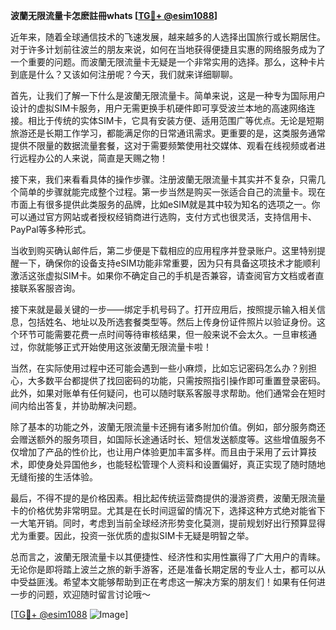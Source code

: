 **波蘭无限流量卡怎麽註冊whats [[TG💪+ @esim1088](https://t.me/s/esim1088)]**

近年来，随着全球通信技术的飞速发展，越来越多的人选择出国旅行或长期居住。对于许多计划前往波兰的朋友来说，如何在当地获得便捷且实惠的网络服务成为了一个重要的问题。而波蘭无限流量卡无疑是一个非常实用的选择。那么，这种卡片到底是什么？又该如何注册呢？今天，我们就来详细聊聊。

首先，让我们了解一下什么是波蘭无限流量卡。简单来说，这是一种专为国际用户设计的虚拟SIM卡服务，用户无需更换手机硬件即可享受波兰本地的高速网络连接。相比于传统的实体SIM卡，它具有安装方便、适用范围广等优点。无论是短期旅游还是长期工作学习，都能满足你的日常通讯需求。更重要的是，这类服务通常提供不限量的数据流量套餐，这对于需要频繁使用社交媒体、观看在线视频或者进行远程办公的人来说，简直是天赐之物！

接下来，我们来看看具体的操作步骤。注册波蘭无限流量卡其实并不复杂，只需几个简单的步骤就能完成整个过程。第一步当然是购买一张适合自己的流量卡。现在市面上有很多提供此类服务的品牌，比如eSIM就是其中较为知名的选项之一。你可以通过官方网站或者授权经销商进行选购，支付方式也很灵活，支持信用卡、PayPal等多种形式。

当收到购买确认邮件后，第二步便是下载相应的应用程序并登录账户。这里特别提醒一下，确保你的设备支持eSIM功能非常重要，因为只有具备这项技术才能顺利激活这张虚拟SIM卡。如果你不确定自己的手机是否兼容，请查阅官方文档或者直接联系客服咨询。

接下来就是最关键的一步——绑定手机号码了。打开应用后，按照提示输入相关信息，包括姓名、地址以及所选套餐类型等。然后上传身份证件照片以验证身份。这个环节可能需要花费一点时间等待审核结果，但一般来说不会太久。一旦审核通过，你就能够正式开始使用这张波蘭无限流量卡啦！

当然，在实际使用过程中还可能会遇到一些小麻烦，比如忘记密码怎么办？别担心，大多数平台都提供了找回密码的功能，只需按照指引操作即可重置登录密码。此外，如果对账单有任何疑问，也可以随时联系客服寻求帮助。他们通常会在短时间内给出答复，并协助解决问题。

除了基本的功能之外，波蘭无限流量卡还拥有诸多附加价值。例如，部分服务商还会赠送额外的服务项目，如国际长途通话时长、短信发送额度等。这些增值服务不仅增加了产品的性价比，也让用户体验更加丰富多样。而且由于采用了云计算技术，即使身处异国他乡，也能轻松管理个人资料和设置偏好，真正实现了随时随地无缝衔接的生活体验。

最后，不得不提的是价格因素。相比起传统运营商提供的漫游资费，波蘭无限流量卡的价格优势非常明显。尤其是在长时间逗留的情况下，选择这种方式绝对能省下一大笔开销。同时，考虑到当前全球经济形势变化莫测，提前规划好出行预算显得尤为重要。因此，投资一张优质的虚拟SIM卡无疑是明智之举。

总而言之，波蘭无限流量卡以其便捷性、经济性和实用性赢得了广大用户的青睐。无论你是即将踏上波兰之旅的新手游客，还是准备长期定居的专业人士，都可以从中受益匪浅。希望本文能够帮助到正在考虑这一解决方案的朋友们！如果有任何进一步的问题，欢迎随时留言讨论哦～ 

[[TG💪+ @esim1088](https://t.me/s/esim1088) ![Image](https://i.postimg.cc/4NQfJmqS/Snipaste-2025-05-13-00-14-12.png)]